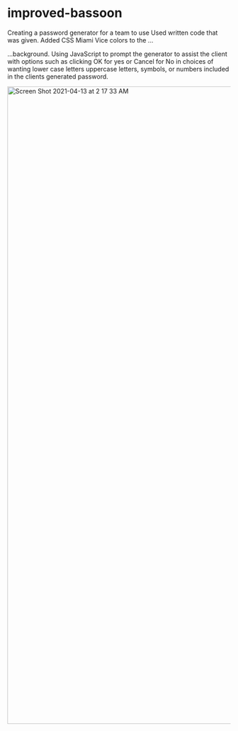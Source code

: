 # improved-bassoon
Creating a password generator for a team to use
Used written code that was given. Added CSS Miami Vice colors to the …

…background. Using JavaScript to prompt the generator to assist the client with options such as clicking OK for yes or Cancel for No in choices of wanting lower case letters uppercase letters, symbols, or numbers included in the clients generated password.

<img width="1440" alt="Screen Shot 2021-04-13 at 2 17 33 AM" src="https://user-images.githubusercontent.com/74373437/114505788-e6bbd500-9bfe-11eb-9842-cb3559860fea.png">

